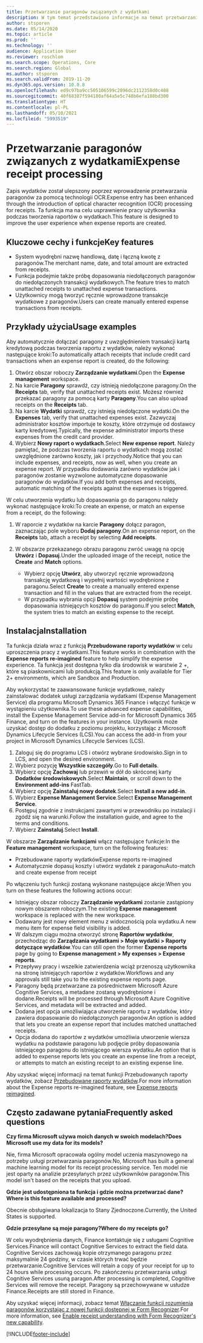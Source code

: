 ```yaml
---
title: Przetwarzanie paragonów związanych z wydatkami
description: W tym temat przedstawiono informacje na temat przetwarzania paragonów za pomocą technologii OCR. Ta funkcja ma na celu usprawnienie pracy użytkownika podczas tworzenia raportów o wydatkach w Microsoft Dynamics 365 Finance.
author: stsporen
ms.date: 05/14/2020
ms.topic: article
ms.prod: ''
ms.technology: ''
audience: Application User
ms.reviewer: roschlom
ms.search.scope: Operations, Core
ms.search.region: Global
ms.author: stsporen
ms.search.validFrom: 2019-11-20
ms.dyn365.ops.version: 10.0.8
ms.openlocfilehash: ed9c97ba9cc505106599c2896dc2112358d0c408
ms.sourcegitcommit: 40f68387f594180af64a5e5c748b6efa188bd300
ms.translationtype: HT
ms.contentlocale: pl-PL
ms.lasthandoff: 05/10/2021
ms.locfileid: "5993519"
---
```

# <a name="expense-receipt-processing"></a><span data-ttu-id="ee613-104">Przetwarzanie paragonów związanych z wydatkami</span><span class="sxs-lookup"><span data-stu-id="ee613-104">Expense receipt processing</span></span>

<span data-ttu-id="ee613-105">Zapis wydatków został ulepszony poprzez wprowadzenie przetwarzania paragonów za pomocą technologii OCR.</span><span class="sxs-lookup"><span data-stu-id="ee613-105">Expense entry has been enhanced through the introduction of optical character recognition (OCR) processing for receipts.</span></span> <span data-ttu-id="ee613-106">Ta funkcja ma na celu usprawnienie pracy użytkownika podczas tworzenia raportów o wydatkach.</span><span class="sxs-lookup"><span data-stu-id="ee613-106">This feature is designed to improve the user experience when expense reports are created.</span></span>

## <a name="key-features"></a><span data-ttu-id="ee613-107">Kluczowe cechy i funkcje</span><span class="sxs-lookup"><span data-stu-id="ee613-107">Key features</span></span>

- <span data-ttu-id="ee613-108">System wyodrębni nazwę handlową, datę i łączną kwotę z paragonów.</span><span class="sxs-lookup"><span data-stu-id="ee613-108">The merchant name, date, and total amount are extracted from receipts.</span></span>
- <span data-ttu-id="ee613-109">Funkcja podejmie także próbę dopasowania niedołączonych paragonów do niedołączonych transakcji wydatkowych.</span><span class="sxs-lookup"><span data-stu-id="ee613-109">The feature tries to match unattached receipts to unattached expense transactions.</span></span>
- <span data-ttu-id="ee613-110">Użytkownicy mogą tworzyć ręcznie wprowadzone transakcje wydatkowe z paragonów.</span><span class="sxs-lookup"><span data-stu-id="ee613-110">Users can create manually entered expense transactions from receipts.</span></span>

## <a name="usage-examples"></a><span data-ttu-id="ee613-111">Przykłady użycia</span><span class="sxs-lookup"><span data-stu-id="ee613-111">Usage examples</span></span>

<span data-ttu-id="ee613-112">Aby automatycznie dołączać paragony z uwzględnieniem transakcji kartą kredytową podczas tworzenia raportu z wydatków, należy wykonać następujące kroki:</span><span class="sxs-lookup"><span data-stu-id="ee613-112">To automatically attach receipts that include credit card transactions when an expense report is created, do the following:</span></span>

  1. <span data-ttu-id="ee613-113">Otwórz obszar roboczy **Zarządzanie wydatkami**.</span><span class="sxs-lookup"><span data-stu-id="ee613-113">Open the **Expense management** workspace.</span></span>
  2. <span data-ttu-id="ee613-114">Na karcie **Paragony** sprawdź, czy istnieją niedołączone paragony.</span><span class="sxs-lookup"><span data-stu-id="ee613-114">On the **Receipts** tab, verify that unattached receipts exist.</span></span> <span data-ttu-id="ee613-115">Możesz również przekazać paragony za pomocą karty **Paragony**.</span><span class="sxs-lookup"><span data-stu-id="ee613-115">You can also upload receipts on the **Receipts** tab.</span></span>
  3. <span data-ttu-id="ee613-116">Na karcie **Wydatki** sprawdź, czy istnieją niedołączone wydatki.</span><span class="sxs-lookup"><span data-stu-id="ee613-116">On the **Expenses** tab, verify that unattached expenses exist.</span></span> <span data-ttu-id="ee613-117">Zazwyczaj administrator kosztów importuje te koszty, które otrzymuje od dostawcy karty kredytowej.</span><span class="sxs-lookup"><span data-stu-id="ee613-117">Typically, the expense administrator imports these expenses from the credit card provider.</span></span>
  4. <span data-ttu-id="ee613-118">Wybierz **Nowy raport o wydatkach**.</span><span class="sxs-lookup"><span data-stu-id="ee613-118">Select **New expense report**.</span></span> <span data-ttu-id="ee613-119">Należy pamiętać, że podczas tworzenia raportu o wydatkach mogą zostać uwzględnione zarówno koszty, jak i przychody.</span><span class="sxs-lookup"><span data-stu-id="ee613-119">Notice that you can include expenses, and receipts, now as well, when you create an expense report.</span></span> <span data-ttu-id="ee613-120">W przypadku dodawania zarówno wydatków jak i paragonów zostanie wyzwolone automatyczne dopasowanie paragonów do wydatków.</span><span class="sxs-lookup"><span data-stu-id="ee613-120">If you add both expenses and receipts, automatic matching of the receipts against the expenses is triggered.</span></span>

<span data-ttu-id="ee613-121">W celu utworzenia wydatku lub dopasowania go do paragonu należy wykonać następujące kroki:</span><span class="sxs-lookup"><span data-stu-id="ee613-121">To create an expense, or match an expense from a receipt, do the following:</span></span>

  1. <span data-ttu-id="ee613-122">W raporcie z wydatków na karcie **Paragony** dołącz paragon, zaznaczając pole wyboru **Dodaj paragony**.</span><span class="sxs-lookup"><span data-stu-id="ee613-122">On an expense report, on the **Receipts** tab, attach a receipt by selecting **Add receipts**.</span></span>
  2. <span data-ttu-id="ee613-123">W obszarze przekazanego obrazu paragonu zwróć uwagę na opcję **Utwórz** i **Dopasuj**.</span><span class="sxs-lookup"><span data-stu-id="ee613-123">Under the uploaded image of the receipt, notice the **Create** and **Match** options.</span></span>

      - <span data-ttu-id="ee613-124">Wybierz opcję **Utwórz**, aby utworzyć ręcznie wprowadzoną transakcję wydatkową i wypełnij wartości wyodrębnione z paragonu.</span><span class="sxs-lookup"><span data-stu-id="ee613-124">Select **Create** to create a manually entered expense transaction and fill in the values that are extracted from the receipt.</span></span>
      - <span data-ttu-id="ee613-125">W przypadku wybrania opcji **Dopasuj** system podejmie próbę dopasowania istniejących kosztów do paragonu.</span><span class="sxs-lookup"><span data-stu-id="ee613-125">If you select **Match**, the system tries to match an existing expense to the receipt.</span></span>

## <a name="installation"></a><span data-ttu-id="ee613-126">Instalacja</span><span class="sxs-lookup"><span data-stu-id="ee613-126">Installation</span></span>

<span data-ttu-id="ee613-127">Ta funkcja działa wraz z funkcją **Przebudowane raporty wydatków** w celu uproszczenia pracy z wydatkami.</span><span class="sxs-lookup"><span data-stu-id="ee613-127">This feature works in combination with the **Expense reports re-imagined** feature to help simplify the expense experience.</span></span> <span data-ttu-id="ee613-128">Ta funkcja jest dostępna tylko dla środowisk w warstwie 2 +, które są piaskownicami lub produkcją.</span><span class="sxs-lookup"><span data-stu-id="ee613-128">This feature is only available for Tier 2+ environments, which are Sandbox and Production.</span></span>

<span data-ttu-id="ee613-129">Aby wykorzystać te zaawansowane funkcje wydatkowe, należy zainstalować dodatek usługi zarządzania wydatkami (Expense Management Service) dla programu Microsoft Dynamics 365 Finance i włączyć funkcje w wystąpieniu użytkownika.</span><span class="sxs-lookup"><span data-stu-id="ee613-129">To use these advanced expense capabilities, install the Expense Management Service add-in for Microsoft Dynamics 365 Finance, and turn on the features in your instance.</span></span> <span data-ttu-id="ee613-130">Użytkownik może uzyskać dostęp do dodatku z poziomu projektu, korzystając z Microsoft Dynamics Lifecycle Services (LCS).</span><span class="sxs-lookup"><span data-stu-id="ee613-130">You can access the add-in from your project in Microsoft Dynamics Lifecycle Services (LCS).</span></span>

1. <span data-ttu-id="ee613-131">Zaloguj się do programu LCS i otwórz wybrane środowisko.</span><span class="sxs-lookup"><span data-stu-id="ee613-131">Sign in to LCS, and open the desired environment.</span></span>
2. <span data-ttu-id="ee613-132">Wybierz pozycję **Wszystkie szczegóły**.</span><span class="sxs-lookup"><span data-stu-id="ee613-132">Go to **Full details**.</span></span>
3. <span data-ttu-id="ee613-133">Wybierz opcję **Zachowaj** lub przewiń w dół do skróconej karty **Dodatków środowiskowych**.</span><span class="sxs-lookup"><span data-stu-id="ee613-133">Select **Maintain**, or scroll down to the **Environment add-ins** FastTab.</span></span>
4. <span data-ttu-id="ee613-134">Wybierz opcję **Zainstaluj nowy dodatek**.</span><span class="sxs-lookup"><span data-stu-id="ee613-134">Select **Install a new add-in**.</span></span>
5. <span data-ttu-id="ee613-135">Wybierz **Expense Management Service**.</span><span class="sxs-lookup"><span data-stu-id="ee613-135">Select **Expense Management Service**.</span></span>
6. <span data-ttu-id="ee613-136">Postępuj zgodnie z instrukcjami zawartymi w przewodniku po instalacji i zgódź się na warunki.</span><span class="sxs-lookup"><span data-stu-id="ee613-136">Follow the installation guide, and agree to the terms and conditions.</span></span>
7. <span data-ttu-id="ee613-137">Wybierz **Zainstaluj**.</span><span class="sxs-lookup"><span data-stu-id="ee613-137">Select **Install**.</span></span>

<span data-ttu-id="ee613-138">W obszarze **Zarządzanie funkcjami** włącz następujące funkcje:</span><span class="sxs-lookup"><span data-stu-id="ee613-138">In the **Feature management** workspace, turn on the following features:</span></span>

- <span data-ttu-id="ee613-139">Przebudowane raporty wydatków</span><span class="sxs-lookup"><span data-stu-id="ee613-139">Expense reports re-imagined</span></span>
- <span data-ttu-id="ee613-140">Automatycznie dopasuj koszty i utwórz wydatek z paragonu</span><span class="sxs-lookup"><span data-stu-id="ee613-140">Auto-match and create expense from receipt</span></span>

<span data-ttu-id="ee613-141">Po włączeniu tych funkcji zostaną wykonane następujące akcje:</span><span class="sxs-lookup"><span data-stu-id="ee613-141">When you turn on these features the following actions occur:</span></span>

- <span data-ttu-id="ee613-142">Istniejący obszar roboczy **Zarządzanie wydatkami** zostanie zastąpiony nowym obszarem roboczym.</span><span class="sxs-lookup"><span data-stu-id="ee613-142">The existing **Expense management** workspace is replaced with the new workspace.</span></span>
- <span data-ttu-id="ee613-143">Dodawany jest nowy element menu z widocznością pola wydatku.</span><span class="sxs-lookup"><span data-stu-id="ee613-143">A new menu item for expense field visibility is added.</span></span>
- <span data-ttu-id="ee613-144">W dalszym ciągu można otworzyć stronę **Raportów wydatków**, przechodząc do **Zarządzania wydatkami > Moje wydatki > Raporty dotyczące wydatków**.</span><span class="sxs-lookup"><span data-stu-id="ee613-144">You can still open the former **Expense reports** page by going to **Expense management > My expenses > Expense reports**.</span></span>
- <span data-ttu-id="ee613-145">Przepływy pracy i wszelkie zatwierdzenia wciąż przenoszą użytkownika na stronę istniejących raportów z wydatków.</span><span class="sxs-lookup"><span data-stu-id="ee613-145">Workflows and any approvals still take you to the existing expense reports page.</span></span>
- <span data-ttu-id="ee613-146">Paragony będą przetwarzane za pośrednictwem Microsoft Azure Cognitive Services, a metadane zostaną wyodrębnione i dodane.</span><span class="sxs-lookup"><span data-stu-id="ee613-146">Receipts will be processed through Microsoft Azure Cognitive Services, and metadata will be extracted and added.</span></span>
- <span data-ttu-id="ee613-147">Dodana jest opcja umożliwiająca utworzenie raportu z wydatków, który zawiera dopasowanie do niedołączonych paragonów.</span><span class="sxs-lookup"><span data-stu-id="ee613-147">An option is added that lets you create an expense report that includes matched unattached receipts.</span></span>
- <span data-ttu-id="ee613-148">Opcja dodana do raportów z wydatków umożliwia utworzenie wiersza wydatku na podstawie paragonu lub podjęcie próby dopasowania istniejącego paragonu do istniejącego wiersza wydatku.</span><span class="sxs-lookup"><span data-stu-id="ee613-148">An option that is added to expense reports lets you create an expense line from a receipt, or attempts to match an existing receipt to an existing expense line.</span></span>

<span data-ttu-id="ee613-149">Aby uzyskać więcej informacji na temat funkcji Przebudowanych raporty wydatków, zobacz [Przebudowane raporty wydatków](ExpenseWorkspaceNew.md).</span><span class="sxs-lookup"><span data-stu-id="ee613-149">For more information about the Expense reports re-imagined feature, see [Expense reports reimagined](ExpenseWorkspaceNew.md).</span></span>

## <a name="frequently-asked-questions"></a><span data-ttu-id="ee613-150">Często zadawane pytania</span><span class="sxs-lookup"><span data-stu-id="ee613-150">Frequently asked questions</span></span>

<span data-ttu-id="ee613-151">**Czy firma Microsoft używa moich danych w swoich modelach?**</span><span class="sxs-lookup"><span data-stu-id="ee613-151">**Does Microsoft use my data for its models?**</span></span>

<span data-ttu-id="ee613-152">Nie, firma Microsoft opracowała ogólny model uczenia maszynowego na potrzeby usługi przetwarzania paragonów.</span><span class="sxs-lookup"><span data-stu-id="ee613-152">No, Microsoft has built a general machine learning model for its receipt processing service.</span></span> <span data-ttu-id="ee613-153">Ten model nie jest oparty na analizie przesyłanych przez użytkowników paragonów.</span><span class="sxs-lookup"><span data-stu-id="ee613-153">This model isn't based on the receipts that you upload.</span></span>

<span data-ttu-id="ee613-154">**Gdzie jest udostępniona ta funkcja i gdzie można przetwarzać dane?**</span><span class="sxs-lookup"><span data-stu-id="ee613-154">**Where is this feature available and processed?**</span></span>

<span data-ttu-id="ee613-155">Obecnie obsługiwana lokalizacja to Stany Zjednoczone.</span><span class="sxs-lookup"><span data-stu-id="ee613-155">Currently, the United States is supported.</span></span>

<span data-ttu-id="ee613-156">**Gdzie przesyłane są moje paragony?**</span><span class="sxs-lookup"><span data-stu-id="ee613-156">**Where do my receipts go?**</span></span>

<span data-ttu-id="ee613-157">W celu wyodrębnienia danych, Finance kontaktuje się z usługami Cognitive Services.</span><span class="sxs-lookup"><span data-stu-id="ee613-157">Finance will contact Cognitive Services to extract the field data.</span></span> <span data-ttu-id="ee613-158">Cognitive Services zachowają kopie otrzymanego paragonu przez maksymalnie 24 godziny, w czasie których trwać będzie przetwarzanie.</span><span class="sxs-lookup"><span data-stu-id="ee613-158">Cognitive Services will retain a copy of your receipt for up to 24 hours while processing occurs.</span></span> <span data-ttu-id="ee613-159">Po zakończeniu przetwarzania usługi Cognitive Services usuną paragon.</span><span class="sxs-lookup"><span data-stu-id="ee613-159">After processing is completed, Cognitive Services will remove the receipt.</span></span> <span data-ttu-id="ee613-160">Paragony są przechowywane w usłudze Finance.</span><span class="sxs-lookup"><span data-stu-id="ee613-160">Receipts are still stored in Finance.</span></span>

<span data-ttu-id="ee613-161">Aby uzyskać więcej informacji, zobacz temat [Włączanie funkcji rozumienia paragonów korzystając z nowej funkcji dostępnej w Form Recognizer](https://azure.microsoft.com/blog/enable-receipt-understanding-with-form-recognizer-s-new-capability/).</span><span class="sxs-lookup"><span data-stu-id="ee613-161">For more information, see [Enable receipt understanding with Form Recognizer's new capability](https://azure.microsoft.com/blog/enable-receipt-understanding-with-form-recognizer-s-new-capability/).</span></span>


[!INCLUDE[footer-include](../includes/footer-banner.md)]